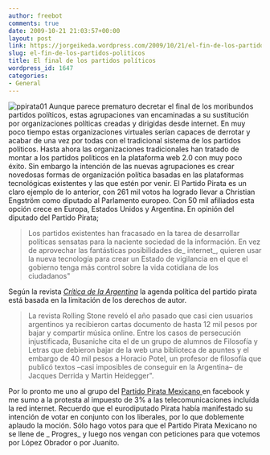 ```yaml
---
author: freebot
comments: true
date: 2009-10-21 21:03:57+00:00
layout: post
link: https://jorgeikeda.wordpress.com/2009/10/21/el-fin-de-los-partidos-politicos/
slug: el-fin-de-los-partidos-politicos
title: El final de los partidos políticos
wordpress_id: 1647
categories:
- General
---
```


![ppirata01](http://www.jorgeikeda.com/wordpress/wp-content/uploads/2009/10/ppirata01-300x214.jpg)
Aunque parece prematuro decretar el final de los moribundos partidos políticos,  estas agrupaciones van encaminadas a su sustitución por organizaciones políticas creadas y dirigidas desde internet. En muy poco tiempo estas organizaciones virtuales serían capaces de derrotar y acabar de una vez por todas con el tradicional sistema de los partidos políticos. Hasta ahora las organizaciones tradicionales han tratado de montar a los partidos políticos en la plataforma web 2.0 con muy poco éxito. Sin embargo la intención de las nuevas agrupaciones es crear novedosas formas de organización política basadas en las plataformas tecnológicas existentes y las que estén por venir.    El Partido Pirata es un claro ejemplo de lo anterior,  con 261 mil votos ha logrado llevar a Christian Engström como diputado al Parlamento europeo. Con 50 mil afiliados esta opción crece en Europa, Estados Unidos y Argentina. En opinión del diputado del Partido Pirata; 

<blockquote>

Los partidos existentes han fracasado en la tarea de desarrollar políticas sensatas para la naciente sociedad de la información. En vez de aprovechar las fantásticas posibilidades de_ internet_, quieren usar la nueva tecnología para crear un Estado de vigilancia en el que el gobierno tenga más control sobre la vida cotidiana de los ciudadanos"

</blockquote>



Según la revista [_Crítica de la Argentina_](http://criticadigital.com/index.php?secc=nota&nid=31456) la agenda política del partido pirata está basada en la limitación de los derechos de autor. 

<blockquote>
La revista Rolling Stone reveló el año pasado que casi cien usuarios argentinos ya recibieron cartas documento de hasta 12 mil pesos por bajar y compartir música online. Entre los casos de persecución injustificada, Busaniche cita el de un grupo de alumnos de Filosofía y Letras que debieron bajar de la web una biblioteca de apuntes y el embargo de 40 mil pesos a Horacio Potel, un profesor de filosofía que publicó textos –casi imposibles de conseguir en la Argentina– de Jacques Derrida y Martin Heidegger".
</blockquote>



Por lo pronto me uno al grupo del [Partido Pirata Mexicano ](http://www.facebook.com/PPirataMx)en facebook y me sumo a la protesta al impuesto de 3% a las telecomunicaciones incluída la red internet. Recuerdo que el eurodiputado Pirata había manifestado su intención de votar en conjunto con los liberales, por lo que doblemente aplaudo la moción.  Sólo hago votos para que el Partido Pirata Mexicano no se llene de _ Progres_ y luego nos vengan con peticiones para que votemos por López Obrador o por Juanito.



